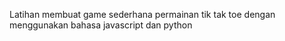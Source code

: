Latihan membuat game sederhana permainan tik tak toe dengan menggunakan bahasa javascript dan python
